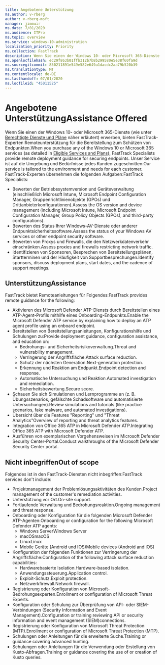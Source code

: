 ```yaml
---
title: Angebotene Unterstützung
ms.author: v-rberg
author: v-rberg-msft
manager: jimmuir
ms.date: 7/01/2020
ms.audience: ITPro
ms.topic: overview
ms.service: windows-10-administration
localization_priority: Priority
ms.collection: FastTrack
description: Wenn Sie einen der Windows 10- oder Microsoft 365-Dienste erwerben, bieten FastTrack-Experten Remoteunterstützung für die Bereitstellung zum Schützen von Endpunkten. Unser Service ist auf die Umgebung und Bedürfnisse jedes Kunden zugeschnitten.
ms.openlocfilehash: ec29f863b01ffb312b7b8b299580e5e38f60fa9d
ms.sourcegitcommit: 850211891e549e582e649a1dacdc2aa79b520b39
ms.translationtype: MT
ms.contentlocale: de-DE
ms.lasthandoff: 07/01/2020
ms.locfileid: "45011525"
---
```

# <a name="assistance-offered"></a><span data-ttu-id="b811d-104">Angebotene Unterstützung</span><span class="sxs-lookup"><span data-stu-id="b811d-104">Assistance Offered</span></span>  

<span data-ttu-id="b811d-105">Wenn Sie einen der Windows 10- oder Microsoft 365-Dienste (wie unter [Berechtigte Dienste und Pläne](M365-eligible-services-and-plans.md) näher erläutert) erwerben, bieten FastTrack-Experten Remoteunterstützung für die Bereitstellung zum Schützen von Endpunkten.</span><span class="sxs-lookup"><span data-stu-id="b811d-105">When you purchase any of the Windows 10 or Microsoft 365 services (as detailed in [Eligible Services and Plans](M365-eligible-services-and-plans.md)), FastTrack Specialists provide remote deployment guidance for securing endpoints.</span></span> <span data-ttu-id="b811d-106">Unser Service ist auf die Umgebung und Bedürfnisse jedes Kunden zugeschnitten.</span><span class="sxs-lookup"><span data-stu-id="b811d-106">Our service is tailored to the environment and needs for each customer.</span></span> <span data-ttu-id="b811d-107">FastTrack-Experten übernehmen die folgenden Aufgaben:</span><span class="sxs-lookup"><span data-stu-id="b811d-107">FastTrack Specialists:</span></span>
- <span data-ttu-id="b811d-108">Bewerten der Betriebssystemversion und Geräteverwaltung (einschließlich Microsoft Intune, Microsoft Endpoint Configuration Manager, Gruppenrichtlinienobjekte (GPOs) und Drittanbieterkonfigurationen).</span><span class="sxs-lookup"><span data-stu-id="b811d-108">Assess the OS version and device management (including Microsoft Intune, Microsoft Endpoint Configuration Manager, Group Policy Objects (GPOs), and third-party configurations).</span></span>
- <span data-ttu-id="b811d-109">Bewerten des Status Ihrer Windows-AV-Dienste oder anderer Endpunktsicherheitssoftware.</span><span class="sxs-lookup"><span data-stu-id="b811d-109">Assess the status of your Windows AV services or other endpoint security software.</span></span>
- <span data-ttu-id="b811d-110">Bewerten von Proxys und Firewalls, die den Netzwerkdatenverkehr einschränken.</span><span class="sxs-lookup"><span data-stu-id="b811d-110">Assess proxies and firewalls restricting network traffic.</span></span>
- <span data-ttu-id="b811d-111">Identifizieren von Sponsoren, Besprechen von Bereitstellungsplänen, Startterminen und der Häufigkeit von Supportbesprechungen.</span><span class="sxs-lookup"><span data-stu-id="b811d-111">Identify sponsors, discuss deployment plans, start dates, and the cadence of support meetings.</span></span>

## <a name="assistance"></a><span data-ttu-id="b811d-112">Unterstützung</span><span class="sxs-lookup"><span data-stu-id="b811d-112">Assistance</span></span>

<span data-ttu-id="b811d-113">FastTrack bietet Remoteanleitungen für Folgendes:</span><span class="sxs-lookup"><span data-stu-id="b811d-113">FastTrack provides remote guidance for the following:</span></span>
- <span data-ttu-id="b811d-114">Aktivieren des Microsoft Defender ATP-Diensts durch Bereitstellen eines ATP-Agent-Profils mithilfe eines Onboarding-Endpunkts.</span><span class="sxs-lookup"><span data-stu-id="b811d-114">Enable the Microsoft Defender ATP service by explaining how to deploy an ATP agent profile using an onboard endpoint.</span></span>
- <span data-ttu-id="b811d-115">Bereitstellen von Bereitstellungsanleitungen, Konfigurationshilfe und Schulungen zu:</span><span class="sxs-lookup"><span data-stu-id="b811d-115">Provide deployment guidance, configuration assistance, and education on:</span></span>
    - <span data-ttu-id="b811d-116">Bedrohungs- und Sicherheitsrisikoverwaltung.</span><span class="sxs-lookup"><span data-stu-id="b811d-116">Threat and vulnerability management.</span></span>
    - <span data-ttu-id="b811d-117">Verringerung der Angriffsfläche.</span><span class="sxs-lookup"><span data-stu-id="b811d-117">Attack surface reduction.</span></span>
    - <span data-ttu-id="b811d-118">Schutz der nächsten Generation.</span><span class="sxs-lookup"><span data-stu-id="b811d-118">Next-generation protection.</span></span>
    - <span data-ttu-id="b811d-119">Erkennung und Reaktion am Endpunkt.</span><span class="sxs-lookup"><span data-stu-id="b811d-119">Endpoint detection and response.</span></span>
    - <span data-ttu-id="b811d-120">Automatische Untersuchung und Reaktion.</span><span class="sxs-lookup"><span data-stu-id="b811d-120">Automated investigation and remediation.</span></span>
    - <span data-ttu-id="b811d-121">Sicherheitsbewertung.</span><span class="sxs-lookup"><span data-stu-id="b811d-121">Secure score.</span></span>
- <span data-ttu-id="b811d-122">Schauen Sie sich Simulationen und Lernprogramme an (z. B. Übungsszenarios, gefälschte Schadsoftware und automatisierte Untersuchungen).</span><span class="sxs-lookup"><span data-stu-id="b811d-122">Review simulations and tutorials (like practice scenarios, fake malware, and automated investigations).</span></span>
- <span data-ttu-id="b811d-123">Übersicht über die Features "Reporting" und "Threat Analytics"</span><span class="sxs-lookup"><span data-stu-id="b811d-123">Overview of reporting and threat analytics features.</span></span>
- <span data-ttu-id="b811d-124">Integration von Office 365 ATP in Microsoft Defender ATP.</span><span class="sxs-lookup"><span data-stu-id="b811d-124">Integrating Office 365 ATP with Microsoft Defender ATP.</span></span>
- <span data-ttu-id="b811d-125">Ausführen von exemplarischen Vorgehensweisen im Microsoft Defender Security Center-Portal.</span><span class="sxs-lookup"><span data-stu-id="b811d-125">Conduct walkthroughs of the Microsoft Defender Security Center portal.</span></span>

## <a name="out-of-scope"></a><span data-ttu-id="b811d-126">Nicht inbegriffen</span><span class="sxs-lookup"><span data-stu-id="b811d-126">Out of scope</span></span>

<span data-ttu-id="b811d-127">Folgendes ist in den FastTrack-Diensten nicht inbegriffen:</span><span class="sxs-lookup"><span data-stu-id="b811d-127">FastTrack services don't include:</span></span>
- <span data-ttu-id="b811d-128">Projektmanagement der Problemlösungsaktivitäten des Kunden.</span><span class="sxs-lookup"><span data-stu-id="b811d-128">Project management of the customer's remediation activities.</span></span>
- <span data-ttu-id="b811d-129">Unterstützung vor Ort.</span><span class="sxs-lookup"><span data-stu-id="b811d-129">On-site support.</span></span>
- <span data-ttu-id="b811d-130">Fortlaufende Verwaltung und Bedrohungsreaktion.</span><span class="sxs-lookup"><span data-stu-id="b811d-130">Ongoing management and threat response.</span></span>
- <span data-ttu-id="b811d-131">Onboarding oder Konfiguration für die folgenden Microsoft Defender ATP-Agenten:</span><span class="sxs-lookup"><span data-stu-id="b811d-131">Onboarding or configuration for the following Microsoft Defender ATP agents:</span></span>
   - <span data-ttu-id="b811d-132">Windows Server</span><span class="sxs-lookup"><span data-stu-id="b811d-132">Windows Server</span></span>
   - <span data-ttu-id="b811d-133">macOS</span><span class="sxs-lookup"><span data-stu-id="b811d-133">macOS</span></span>
   - <span data-ttu-id="b811d-134">Linux</span><span class="sxs-lookup"><span data-stu-id="b811d-134">Linux</span></span>
   - <span data-ttu-id="b811d-135">Mobile Geräte (Android und IOS)</span><span class="sxs-lookup"><span data-stu-id="b811d-135">Mobile devices (Android and iOS)</span></span>
- <span data-ttu-id="b811d-136">Konfiguration der folgenden Funktionen zur Verringerung der Angriffsfläche:</span><span class="sxs-lookup"><span data-stu-id="b811d-136">Configuration of the following attack surface reduction capabilities:</span></span>
    - <span data-ttu-id="b811d-137">Hardwarebasierte Isolation.</span><span class="sxs-lookup"><span data-stu-id="b811d-137">Hardware-based isolation.</span></span>
    - <span data-ttu-id="b811d-138">Anwendungssteuerung.</span><span class="sxs-lookup"><span data-stu-id="b811d-138">Application control.</span></span>
    - <span data-ttu-id="b811d-139">Exploit-Schutz.</span><span class="sxs-lookup"><span data-stu-id="b811d-139">Exploit protection.</span></span>
    - <span data-ttu-id="b811d-140">Netzwerkfirewall.</span><span class="sxs-lookup"><span data-stu-id="b811d-140">Network firewall.</span></span>
- <span data-ttu-id="b811d-141">Registrierung oder Konfiguration von Microsoft-Bedrohungsexperten.</span><span class="sxs-lookup"><span data-stu-id="b811d-141">Enrollment or configuration of Microsoft Threat Experts.</span></span>
- <span data-ttu-id="b811d-142">Konfiguration oder Schulung zur Überprüfung von API- oder SIEM-Verbindungen (Security Information and Event Management).</span><span class="sxs-lookup"><span data-stu-id="b811d-142">Configuration or training reviewing API or security information and event management (SIEM)connections.</span></span>
- <span data-ttu-id="b811d-143">Registrierung oder Konfiguration von Microsoft Threat Protection (MTP).</span><span class="sxs-lookup"><span data-stu-id="b811d-143">Enrollment or configuration of Microsoft Threat Protection (MTP).</span></span>
- <span data-ttu-id="b811d-144">Schulungen oder Anleitungen für die erweiterte Suche.</span><span class="sxs-lookup"><span data-stu-id="b811d-144">Training or guidance covering advanced hunting.</span></span>
- <span data-ttu-id="b811d-145">Schulungen oder Anleitungen für die Verwendung oder Erstellung von Kusto-Abfragen.</span><span class="sxs-lookup"><span data-stu-id="b811d-145">Training or guidance covering the use of or creation of Kusto queries.</span></span>
